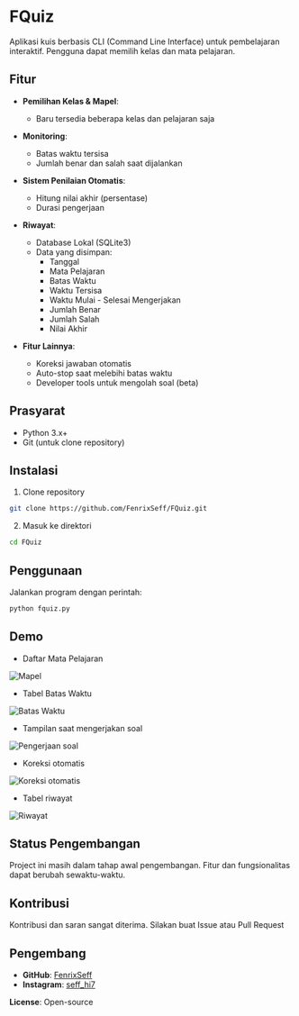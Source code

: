 # FQuiz

Aplikasi kuis berbasis CLI (Command Line Interface) untuk pembelajaran interaktif. Pengguna dapat memilih kelas dan mata pelajaran.

## Fitur
- **Pemilihan Kelas & Mapel**:
  - Baru tersedia beberapa kelas dan pelajaran saja

- **Monitoring**:
  - Batas waktu tersisa
  - Jumlah benar dan salah saat dijalankan

- **Sistem Penilaian Otomatis**:
  - Hitung nilai akhir (persentase)
  - Durasi pengerjaan

- **Riwayat**:
  - Database Lokal (SQLite3)
  - Data yang disimpan:
    - Tanggal
    - Mata Pelajaran
    - Batas Waktu
    - Waktu Tersisa
    - Waktu Mulai - Selesai Mengerjakan
    - Jumlah Benar
    - Jumlah Salah
    - Nilai Akhir

- **Fitur Lainnya**:
  - Koreksi jawaban otomatis
  - Auto-stop saat melebihi batas waktu
  - Developer tools untuk mengolah soal (beta)

## Prasyarat
- Python 3.x+
- Git (untuk clone repository)

## Instalasi

1. Clone repository
```bash
git clone https://github.com/FenrixSeff/FQuiz.git
```
2. Masuk ke direktori
```bash
cd FQuiz
```
## Penggunaan
Jalankan program dengan perintah:

```bash
python fquiz.py
```
## Demo
- Daftar Mata Pelajaran

![Mapel](assets/new/contoh_daftar_pelajaran.jpg)

- Tabel Batas Waktu

![Batas Waktu](assets/new/contoh_daftar_batas_waktu.jpg)

- Tampilan saat mengerjakan soal

![Pengerjaan soal](assets/new/contoh_saat_mengerjakan_soal.jpg)

- Koreksi otomatis

![Koreksi otomatis](assets/new/contoh_hasil_koreksi.jpg)

- Tabel riwayat

![Riwayat](assets/new/contoh_riwayat.jpg)

## Status Pengembangan

Project ini masih dalam tahap awal pengembangan. Fitur dan fungsionalitas dapat berubah sewaktu-waktu.

## Kontribusi

Kontribusi dan saran sangat diterima. Silakan buat Issue atau Pull Request

## Pengembang

- **GitHub**: [FenrixSeff](https://github.com/FenrixSeff)
- **Instagram**: [seff_hi7](https://instagram.com/seff_hi7)

**License**: Open-source

